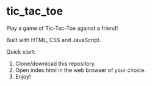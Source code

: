 # tic_tac_toe

Play a game of Tic-Tac-Toe against a friend!

Built with HTML, CSS and JavaScript.

Quick start:

1. Clone/download this repository.
2. Open index.html in the web browser of your choice.
3. Enjoy!
